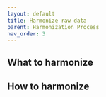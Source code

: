 ```yaml
---
layout: default
title: Harmonize raw data
parent: Harmonization Process
nav_order: 3
---
```


## What to harmonize

## How to harmonize

